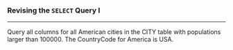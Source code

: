 ### Revising the `SELECT` Query I

---
Query all columns for all American cities in the CITY table with populations larger than 100000. The CountryCode for America is USA.
